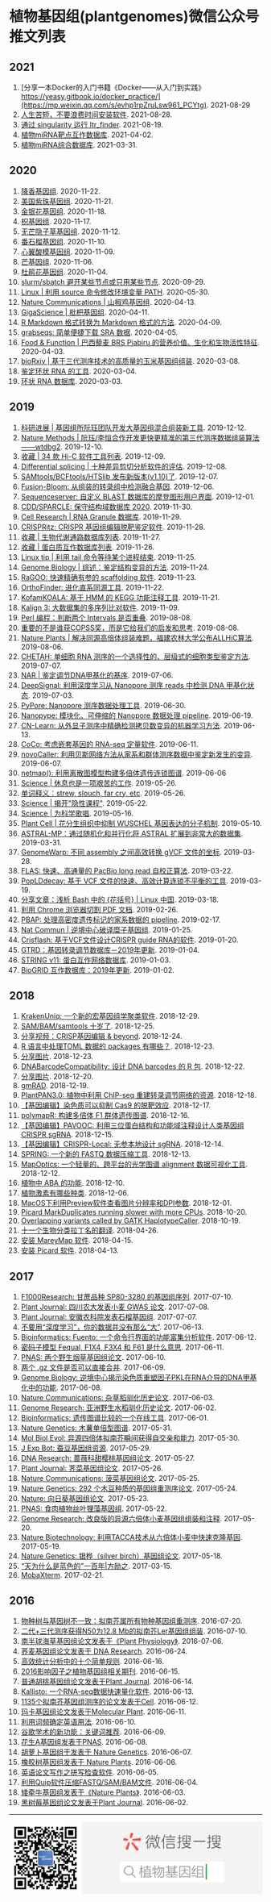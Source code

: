 # 植物基因组(plantgenomes)微信公众号推文列表

## **2021**

1. [分享一本Docker的入门书籍《Docker——从入门到实践》https://yeasy.gitbook.io/docker_practice/](https://mp.weixin.qq.com/s/evhp1rpZruLsw961_PCYtg). 2021-08-29
1. [人生苦短，不要浪费时间安装软件](https://mp.weixin.qq.com/s/bX5BjGJhMF1DMY5jRC156Q). 2021-08-28.
1. [通过 singularity 运行 ltr_finder](https://mp.weixin.qq.com/s/s6qZdk_H9nZZsgON0_DTkg). 2021-08-19.
1. [植物miRNA靶点互作数据库](https://mp.weixin.qq.com/s/1Rvtc2JcmtO0yeEf3EwQlA). 2021-04-02.
1. [植物miRNA综合数据库](https://mp.weixin.qq.com/s/U0VJwe5DdI6haROIpRdH2w). 2021-03-31.

## **2020**

1. [降香基因组](https://mp.weixin.qq.com/s/QcMLE0UKiGB0BQCDro-JPw). 2020-11-22.
1. [美国紫珠基因组](https://mp.weixin.qq.com/s/Fac-Jx8gHEJGm8UQABViRw). 2020-11-21.
1. [金银花基因组](https://mp.weixin.qq.com/s/_pGCdl6_xzWNNh-W_lTLCg). 2020-11-18.
1. [枳基因组](https://mp.weixin.qq.com/s/CKIdXPFCx-0VgMZzs9oJQw). 2020-11-17. 
1. [无芒隐子草基因组](https://mp.weixin.qq.com/s/WOYznH0fUaBrh-UBKphizQ). 2020-11-12. 
1. [番石榴基因组](https://mp.weixin.qq.com/s/I1zm5eTFDQsP4PO_LgJv6Q). 2020-11-10. 
1. [心翼酸模基因组](https://mp.weixin.qq.com/s/LFNPSLGtiCirsSC14_ReMw). 2020-11-09.
1. [芒基因组](https://mp.weixin.qq.com/s/dtgEJbdTREwXQmCYZB1M6g). 2020-11-06. 
1. [杜鹃花基因组](https://mp.weixin.qq.com/s/cXWEqWGJtKIJ_GffHjqkOA). 2020-11-04. 
1. [slurm/sbatch 避开某些节点或只用某些节点](https://mp.weixin.qq.com/s/AMmChsNCq-eiNWmP6fZgJA). 2020-09-29.
1. [Linux \| 利用 source 命令修改环境变量 PATH](https://mp.weixin.qq.com/s/DoeQgT4EQYpS14SAz0cu5g). 2020-05-30.
1. [Nature Communications | 山椒鸡基因组](https://mp.weixin.qq.com/s/cHXWz_00llTkgXB1NW8CEQ). 2020-04-13. 
1. [GigaScience \| 枇杷基因组](https://mp.weixin.qq.com/s/3qao2u5qCrWg-dBS0ITCOw). 2020-04-11.
1. [R Markdown 格式转换为 Markdown 格式的方法](https://mp.weixin.qq.com/s/OTAWCYCrVyuewt9d4hQWSw). 2020-04-09.
1. [grabseqs: 简单便捷下载 SRA 数据](https://mp.weixin.qq.com/s/i5HHATWiZIy4FIYqoP4dGQ). 2020-04-05.
1. [Food & Function \| 巴西藜麦 BRS Piabiru 的营养价值、生化和生物活性特征](https://mp.weixin.qq.com/s/ECdvC4wdto1UBakhALl20A). 2020-04-03.
1. [bioRxiv \| 基于三代测序技术的高质量的玉米基因组组装](https://mp.weixin.qq.com/s/-W2QUJYkZWLrtBpHmkBe5w). 2020-03-08.
1. [鉴定环状 RNA 的工具](https://mp.weixin.qq.com/s/EfFpERsP4kczmLdhqxPNcQ). 2020-03-04.
1. [环状 RNA 数据库](https://mp.weixin.qq.com/s/w9mPetOxNeRULw5RbDE-Bg). 2020-03-03.

## **2019**

1. [科研进展 \| 基因组所阮珏团队开发大基因组混合组装新工具](https://mp.weixin.qq.com/s/1tkMH0tU3h90WddE2ATv9A). 2019-12-12.
1. [Nature Methods \| 阮珏/李恒合作开发更快更精准的第三代测序数据组装算法——wtdbg2](https://mp.weixin.qq.com/s/YX-Robjf3gj2UgrlXgjqEQ). 2019-12-10.
1. [收藏 \| 34 款 Hi-C 软件工具列表](https://mp.weixin.qq.com/s/AlKY4ZyFlJVtlX9MVGNHeg). 2019-12-09.
1. [Differential splicing \| 十种差异剪切分析软件的评估](https://mp.weixin.qq.com/s/vdjiRnK1TNb4PWQBmCm73w). 2019-12-08.
1. [SAMtools/BCFtools/HTSlib 发布新版本(v1.10)了](https://mp.weixin.qq.com/s/sJUcJgC4VM-jIqkjTyAFkQ). 2019-12-07.
1. [Fusion-Bloom: 从组装的转录组中检测融合基因](https://mp.weixin.qq.com/s/qDpKj7q15z1sxdEZbTK6SQ). 2019-12-06.
1. [Sequenceserver: 自定义 BLAST 数据库的摩登图形用户界面](https://mp.weixin.qq.com/s/b0ZQyN6Ov4Sb4SLk3QOzeg). 2019-12-01.
1. [CDD/SPARCLE: 保守结构域数据库 2020](https://mp.weixin.qq.com/s/gCz1yQUZoAOj75L7qRgYFQ). 2019-11-30. 
1. [Cell Research \| RNA Granule 数据库](https://mp.weixin.qq.com/s/x-i0XjphcW-Uq2EtUmZDdw). 2019-11-29.
1. [CRISPRitz: CRISPR 基因组编辑脱靶鉴定软件](https://mp.weixin.qq.com/s/XH5a7xIqJHV4N9zujs30Yw). 2019-11-28.
1. [收藏 \| 生物代谢通路数据库列表](https://mp.weixin.qq.com/s/7u5Y0G2d4xX4TSdmNwlf8Q). 2019-11-27. 
1. [收藏 \| 蛋白质互作数据库列表](https://mp.weixin.qq.com/s/IauEFWfKiBzA5TPJMc4yeg). 2019-11-26. 
1. [Linux tip \| 利用 tail 命令等待某个进程结束](https://mp.weixin.qq.com/s/BVYIKdp9kRA4ummksPgjIg). 2019-11-25.
1. [Genome Biology \| 综述：鉴定结构变异的方法](https://mp.weixin.qq.com/s/7gjPuoxkyxvmQvFTnMQ5zQ). 2019-11-24.
1. [RaGOO: 快速精确有参的 scaffolding 软件](https://mp.weixin.qq.com/s/KKtTPiZPyqKIVg0IdqSq5g). 2019-11-23.
1. [OrthoFinder: 进化直系同源工具](https://mp.weixin.qq.com/s/T1XI5i1w5NeNU7fDNGvKuw). 2019-11-22.
1. [KofamKOALA: 基于 HMM 的 KEGG 功能注释工具](https://mp.weixin.qq.com/s/vNI47yv8-Dk9wf6beE-vIA). 2019-11-21.
1. [Kalign 3: 大数据集的多序列比对软件](https://mp.weixin.qq.com/s/TIGT3XFjRUZ3rZO1GPIKmw). 2019-11-09.
1. [Perl 编程：判断两个 Intervals 是否重叠](https://mp.weixin.qq.com/s/1lUOjs9OItZqRwJflYk0nQ). 2019-08-08.
1. [重要的不是谁获COPSS奖，而是它给我们的启发和思考](https://mp.weixin.qq.com/s/bjl2L-KiazCZB9Ww4ja24g). 2019-08-08.
1. [Nature Plants \| 解决同源高倍体组装难题，福建农林大学公布ALLHiC算法](https://mp.weixin.qq.com/s/BZ1VS40qyJCyiCKW3xionA). 2019-08-06.
1. [CHETAH: 单细胞 RNA 测序的一个选择性的、层级式的细胞类型鉴定方法](https://mp.weixin.qq.com/s/8X9Ok7xnTL4Jn3rrK7LkjQ). 2019-07-07.
1. [NAR \| 鉴定调节DNA甲基化的基序](https://mp.weixin.qq.com/s/i3ZnlIvfYTBr-s-crnGHBg). 2019-07-06.
1. [DeepSignal: 利用深度学习从 Nanopore 测序 reads 中检测 DNA 甲基化状态](https://mp.weixin.qq.com/s/QhJoOZ5HwrSm82-SOs9iNw). 2019-07-03.
1. [PyPore: Nanopore 测序数据处理工具](https://mp.weixin.qq.com/s/9W5xngteQ91cnELhH7nWeQ). 2019-06-30.
1. [Nanopype: 模块化、可伸缩的 Nanopore 数据处理 pipeline](https://mp.weixin.qq.com/s/ohpiDSrjz9E3vf2S5J5NIg). 2019-06-19.
1. [CN-Learn: 从外显子测序中精确检测拷贝数变异的机器学习方法](https://mp.weixin.qq.com/s/LPJWzyCISDbn3ndaG5X8nQ). 2019-06-13.
1. [CoCo: 考虑嵌套基因的 RNA-seq 定量软件](https://mp.weixin.qq.com/s/GAqSyzNp4yBeA3l8VAUerw). 2019-06-11.
1. [novoCaller: 利用贝斯网络方法从家系和群体测序数据中鉴定新发生的变异](https://mp.weixin.qq.com/s/7UDCVwjdhfizFHTDWanJnA). 2019-06-07.
1. [netmap(): 利用离散图模型构建多倍体遗传连锁图谱](https://mp.weixin.qq.com/s/eqn3St4V4fMA3AgXH_DNlA). 2019-06-06
1. [Science \| 休息也是一项艰苦的工作](https://mp.weixin.qq.com/s/EyWxg5-ms38iFF2qeD9axg). 2019-05-26.
1. [单词释义：strew, slouch, far cry, etc](https://mp.weixin.qq.com/s/tsy_wUs3C-Nhb0OVRpGoEg). 2019-05-26.
1. [Science \| 揭开"隐性课程"](https://mp.weixin.qq.com/s/20doaY1EELj_Sqyj_be5xw). 2019-05-22.
1. [Science \| 为科学歌唱](https://mp.weixin.qq.com/s/4gyr0Bcvf83PUVaCiQsEpQ). 2019-05-16.
1. [Plant Cell \| 花分生组织中抑制 WUSCHEL 基因表达的分子机制](https://mp.weixin.qq.com/s/z8nFmSnVy3sXLNmHUh8BKw). 2019-05-10.
1. [ASTRAL-MP：通过随机化和并行化将 ASTRAL 扩展到非常大的数据集](https://mp.weixin.qq.com/s/P08D3h1wyRKcJpqhDSGimQ). 2019-03-31.
1. [GenomeWarp: 不同 assembly 之间高效转换 gVCF 文件的坐标](https://mp.weixin.qq.com/s/ko57C5dkfdlAzSRZJFCEZQ). 2019-03-28.
1. [FLAS: 快速、高通量的 PacBio long read 自校正算法](https://mp.weixin.qq.com/s/gZfB38d-66wPSDDq71yWkg). 2019-03-22.
1. [PopLDdecay: 基于 VCF 文件的快速、高效计算连锁不平衡的工具](https://mp.weixin.qq.com/s/vAulYqJT_y0OjeV3fnmIUQ). 2019-03-19.
1. [分享文章：浅析 Bash 中的 {花括号} \| Linux 中国](https://mp.weixin.qq.com/s/vUurau58T7WEbiJ6chlkMw). 2019-03-18.
1. [利用 Chrome 浏览器切割 PDF 文档](https://mp.weixin.qq.com/s/XA4c2v9-nTUM1zVqNsKD_g). 2019-02-26.
1. [PBAP: 处理高密度遗传标记的家系数据的 pipeline](https://mp.weixin.qq.com/s/zMuDqOpSBTQATA5Wopp3Ig). 2019-02-17.
1. [Nat Commun \| 逆境中心破译糜子基因组](https://mp.weixin.qq.com/s/do_v_W3QBpISqcKkwLc7AA). 2019-01-25.
1. [Crisflash: 基于VCF文件设计CRISPR guide RNA的软件](https://mp.weixin.qq.com/s/dLU-pCFB0rJ-T7xM8LA_bw). 2019-01-20.
1. [GTRD：基因转录调节数据库－2019年更新](https://mp.weixin.qq.com/s/uQ2vlZUhqlLtdCuYqCz1gA). 2019-01-04.
1. [STRING v11: 蛋白互作网络数据库](https://mp.weixin.qq.com/s/B2c9eIoI22JXgfbkyHhWPQ). 2019-01-03.
1. [BioGRID 互作数据库：2019年更新](https://mp.weixin.qq.com/s/3udf7gjWoWUK8gKXjOZo5A). 2019-01-02.

## **2018**

1. [KrakenUniq: 一个新的宏基因组学聚类软件](https://mp.weixin.qq.com/s/2C1oo6JHuw9pT0fMHSGB2A). 2018-12-29.
1. [SAM/BAM/samtools 十岁了](https://mp.weixin.qq.com/s/g8eay_rNBcUc6C8OuvZy7Q). 2018-12-25.
1. [分享视频：CRISP基因编辑 & beyond](https://mp.weixin.qq.com/s/5BZ6TS_qmMFXe4qoPOES2Q). 2018-12-24.
1. [R 语言中处理TOML 数据的 packages 有哪些？](https://mp.weixin.qq.com/s/we94lUrW9BaVyZS2d_yUFw). 2018-12-23.
1. [分享图片](https://mp.weixin.qq.com/s/uHY-hpg-QeXi3wuW67Ky5A). 2018-12-23.
1. [DNABarcodeCompatibility: 设计 DNA barcodes 的 R 包](https://mp.weixin.qq.com/s/ZGC5lZyDo1lI0krdo413yQ). 2018-12-22.
1. [分享图片](https://mp.weixin.qq.com/s/UjfQ0s8DOWhOGL_kbWcojg). 2018-12-20.
1. [gmRAD](https://mp.weixin.qq.com/s/a9Yh6vFX6OC27qZXjLBFNw). 2018-12-19.
1. [PlantPAN3.0: 植物中利用 ChIP-seq 重建转录调节网络的资源](https://mp.weixin.qq.com/s/OPQRPrPPzrbYO8HWVgReEg). 2018-12-18.
1. [【基因编辑】染色质可以抑制 Cas9 的脱靶效应](https://mp.weixin.qq.com/s/_9Wv1p2UCjohCqfWX5dMbQ). 2018-12-17.
1. [polymapR: 构建多倍体 F1 群体遗传图谱](https://mp.weixin.qq.com/s/lyQtJHwQ88NuK6W8aOVO7w). 2018-12-16.
1. [【基因编辑】PAVOOC: 利用三位蛋白结构和功能域注释设计人类基因组 CRISPR sgRNA](https://mp.weixin.qq.com/s/NzwhaorDi6M4Iowj0bNdCA). 2018-12-15.
1. [【基因编辑】CRISPR-Local: 无参本地设计 sgRNA](https://mp.weixin.qq.com/s/lfkEJJDMZGY5b-TIchRmzQ). 2018-12-14.
1. [SPRING: 一个新的 FASTQ 数据压缩工具](https://mp.weixin.qq.com/s/EJgCQD6C0OMSE39EqA_Phg). 2018-12-13.
1. [MapOptics: 一个轻量的、跨平台的光学图谱 alignment 数据可视化工具](https://mp.weixin.qq.com/s/gUXqROEPH7mgg8uNSfvRLQ). 2018-12-12.
1. [植物中 ABA 的功能](https://mp.weixin.qq.com/s/ogGYtKA03lXryGVAlBYI7g). 2018-12-10.
1. [植物激素有哪些种类](https://mp.weixin.qq.com/s/jOw1rn9FgrIGhnuJ5IKirg). 2018-12-06.
1. [MacOS下利用Preview软件查看图片分辨率和DPI参数](https://mp.weixin.qq.com/s/UkKBHdRt2YdN5p9RxpaxDg). 2018-12-01.
1. [Picard MarkDuplicates running slower with more CPUs](https://mp.weixin.qq.com/s/v12Yxt3OSoON1tkAWrIyAw). 2018-10-20.
1. [Overlapping variants called by GATK HaplotypeCaller](https://mp.weixin.qq.com/s/XNwAO7fyKzbcsZp5yzK6yw). 2018-10-19.
1. [十一个生物分类拉丁名的翻译](https://mp.weixin.qq.com/s/WRpIKgBkcSyfkrQts48HaQ). 2018-04-26.
1. [安装 MareyMap 软件](https://mp.weixin.qq.com/s/oQNIRWZF_TnlUOfZxwzgWw). 2018-04-15.
1. [安装 Picard 软件](https://mp.weixin.qq.com/s/hrmM9ajiStULa3q0s6ShBg). 2018-04-13.

## **2017**

1. [F1000Research: 甘蔗品种 SP80-3280 的基因组序列](https://mp.weixin.qq.com/s/gDcJQefJQ3qZHn0D154SpQ). 2017-07-10.
1. [Plant Journal: 四川农大发表小麦 GWAS 论文](https://mp.weixin.qq.com/s/NBfoNIo1yYpbRgy9aU-WKQ). 2017-07-08.
1. [Plant Journal: 安徽农科院发表石榴基因组](https://mp.weixin.qq.com/s/CN6-quUExMIjq-2UXSa40g). 2017-07-07.
1. [不要用“深度学习”，你的数据并没有那么“大”](https://mp.weixin.qq.com/s/EZlTsw4XQ5zynEA6MbE1Mg). 2017-06-13.
1. [Bioinformatics: Fuento: 一个命令行界面的功能富集分析软件](https://mp.weixin.qq.com/s/3DWkYrkiJhFqAbwCfLq9lw). 2017-06-12.
1. [密码子模型 Fequal, F1X4, F3X4 和 F61 是什么意思](https://mp.weixin.qq.com/s/kmnAmywyDeLnV6CbDTNBYg). 2017-06-11.
1. [PNAS: 两个野生烟草基因组论文](https://mp.weixin.qq.com/s/VBlNhORxp3pHXsWeZvPFNw). 2017-06-10.
1. [两个 .gz 文件是否可以直接合并](https://mp.weixin.qq.com/s/4ERYLhCJMAY3bbJRMXoDJg). 2017-06-09.
1. [Genome Biology: 逆境中心揭示染色质重塑因子PKL在RNA介导的DNA甲基化中的功能](https://mp.weixin.qq.com/s/8lPRibWvWeCzELH7xO_K5w). 2017-06-08.
1. [Nature Communications: 杂草稻驯化历史论文](https://mp.weixin.qq.com/s/73JgySzMUYUM5lc0VOzcsQ). 2017-06-03.
1. [Genome Research: 亚洲野生水稻驯化历史论文](https://mp.weixin.qq.com/s/jSb4ULqjkInTTuPVnJ_kSQ). 2017-06-02.
1. [Bioinformatics: 遗传图谱比较的一个在线工具](https://mp.weixin.qq.com/s/T554NEaaRcBcxISw2WZWNQ). 2017-06-01.
1. [Nature Genetics: 木薯单倍型图谱](https://mp.weixin.qq.com/s/FSETlIh-2_7YwAkjCXi1jg). 2017-05-31.
1. [Mol Biol Evol: 异源四倍体拟南芥瞬间获得自交亲和能力](https://mp.weixin.qq.com/s/eSvr4Cl144XGT-bFGyLdjw). 2017-05-30.
1. [J Exp Bot: 蚕豆基因组资源](https://mp.weixin.qq.com/s/MfSDElRfxulUw6dhp658gQ). 2017-05-29.
1. [DNA Research: 蔷薇科甜樱桃基因组论文](https://mp.weixin.qq.com/s/490687WlBdxGvuNN8orQWA). 2017-05-27.
1. [Plant Journal: 荠菜基因组论文](https://mp.weixin.qq.com/s/eduETV4AHnMm27F8xHg7Ig). 2017-05-26.
1. [Nature Communications: 菠菜基因组论文](https://mp.weixin.qq.com/s/9igtF9mrFQy5BaeCuJ_SkA). 2017-05-25.
1. [Nature Genetics: 292 个木豆种质的基因组重测序论文](https://mp.weixin.qq.com/s/nil3kUO_yTr27m7NujI9aw). 2017-05-24.
1. [Nature: 向日葵基因组论文](https://mp.weixin.qq.com/s/8c7q21OmWEvP6Gn3hGiklw). 2017-05-23.
1. [PNAS: 食肉植物丝叶狸藻基因组](https://mp.weixin.qq.com/s/OzC8l0cqpwAhuaKspX083A). 2017-05-22.
1. [Genome Research: 改良版的异源六倍体小麦基因组组装和注释](https://mp.weixin.qq.com/s/C2zYJpFD44CYaa1BKhz0KQ). 2017-05-20.
1. [Nature Biotechnology: 利用TACCA技术从六倍体小麦中快速克隆基因](https://mp.weixin.qq.com/s/x0zwGAgWkx3cMXx97zOMTA). 2017-05-19.
1. [Nature Genetics: 银桦（silver birch）基因组论文](https://mp.weixin.qq.com/s/kFkV_qJfRO26MM135-rdKw). 2017-05-18.
1. [“天为什么是蓝色的”一百年\|方励之](https://mp.weixin.qq.com/s/6SlGR-tA_LYwTyQox1dhVw). 2017-03-15.
1. [MobaXterm](https://mp.weixin.qq.com/s/jgqGIG5d5Ht5rD4PaRWZfQ). 2017-02-21.

## **2016**

1. [物种树与基因树不一致：拟南芥属所有物种基因组重测序](https://mp.weixin.qq.com/s/f6Pka3QMFGYw4qZkE_nUgw). 2016-07-20.
1. [二代+三代测序获得N50为12.8 Mb的拟南芥Ler基因组组装](https://mp.weixin.qq.com/s/hkJVZjpHpD-CrNOlfPA2Ig). 2016-07-10.
1. [南半球海草基因组论文发表于《Plant Physiology》](https://mp.weixin.qq.com/s/fVLhIT9Prm5gQsQzCTKTrA). 2016-07-06.
1. [荞麦基因组论文发表于 DNA Research](https://mp.weixin.qq.com/s/QtZsnbcdk_xjo7QYSesGvw). 2016-06-24.
1. [高效统计分析中的十个简单规则](https://mp.weixin.qq.com/s/6HhJ1PzfW_SCXmBrFAaqLg). 2016-06-16.
1. [2016影响因子之植物基因组相关期刊](https://mp.weixin.qq.com/s/Fw0uSHIE6QU5cc61iVLJYA). 2016-06-15.
1. [普通胡桃基因组论文发表于Plant Journal](https://mp.weixin.qq.com/s/aQRg-f3MNCH7AsfEpmSJUA). 2016-06-14.
1. [Kallisto: 一个RNA-seq数据快速量化软件](https://mp.weixin.qq.com/s/REE6txOhyhOqzAaA7hQlow). 2016-06-13.
1. [1135个拟南芥基因组测序的论文发表于Cell](https://mp.weixin.qq.com/s/_jXqFrIgIKr_DTo2xJ-dgA). 2016-06-12.
1. [玛卡基因组论文发表于Molecular Plant](https://mp.weixin.qq.com/s/1muWt8ouA0hlyfxQUYQVzQ). 2016-06-11.
1. [利用词频确定英语用法](https://mp.weixin.qq.com/s/jhczHPl4-N_Y6GJsCdm06A). 2016-06-10.
1. [谷歌学术的新功能：关键词推荐](https://mp.weixin.qq.com/s/gwFD6xGxb3egKjHmbvtbzw). 2016-06-09.
1. [花生A基因组发表于PNAS](https://mp.weixin.qq.com/s/PYBCWFskSSBRV1U9SyFdbA). 2016-06-08.
1. [胡萝卜基因组于发表于 Nature Genetics](https://mp.weixin.qq.com/s/iU9FL-y7q2tuPrZmI9i8bA). 2016-06-07.
1. [橡胶树基因组发表于 Nature Plants](https://mp.weixin.qq.com/s/riKC8ny9kB1r5dJn2GX5QA). 2016-06-06.
1. [英语论文写作之拼写检查软件](https://mp.weixin.qq.com/s/_13_xSzPbrEnojzpUQUHDw). 2016-06-05.
1. [利用Quip软件压缩FASTQ/SAM/BAM文件](https://mp.weixin.qq.com/s/N9inQudzvodyBm8RnEromg). 2016-06-04.
1. [矮牵牛基因组发表于《Nature Plants》](https://mp.weixin.qq.com/s/tbM1Wc5cpm-jtIGuIQMSVQ). 2016-06-03.
1. [黑树莓基因组论文发表于Plant Journal](https://mp.weixin.qq.com/s/ka7w0YxPmqH4kj1XzWHhpw). 2016-06-02.

---
![](/img/plantgenomes.png)
